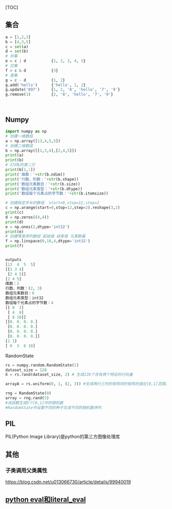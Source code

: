 [TOC]



## 集合

``` python
a = [1,2,3]
b = [4,3,5]
c = set(a)
d = set(b)
# 并集
e = c | d    		{1, 2, 3, 4, 5}
# 交集
f = c & d	 		{3}
# 差集
g = c - d    		{1, 2}
g.add('hello')		{'hello', 1, 2}
g.update('897')		{1, 2, '8', 'hello', '7', '9'}
g.remove(1)			{2, '8', 'hello', '7', '9'}




```

## Numpy

```python
import numpy as np
# 创建一维数组
a = np.array([13,4,5,5])
# 创建二维数组
b = np.array([[1,3,4],[2,4,5]])
print(a)
print(b)
# 打印b的第二行
print(b[1,:])
print('维数：'+str(b.ndim))
print('行数，列数：'+str(b.shape))
print('数组元素数目：'+str(b.size))
print('数组元素类型：'+str(b.dtype))
print('数组每个元素占的字节数：'+str(b.itemsize))

# 创建指定步长的数组  start=0,stop=12,step=2
c = np.arange(start=0,stop=12,step=2).reshape(3,2)
print(c)
d = np.zeros((4,4))
print(d)
e = np.ones(2,dtype='int32')
print(e)
# 创建等差序列数组 起始值 结束值 元素数量
f = np.linspace(0,10,4,dtype='int32')
print(f)


outputs
[13  4  5  5]
[[1 3 4]
 [2 4 5]]
[2 4 5]
维数：2
行数，列数：(2, 3)
数组元素数目：6
数组元素类型：int32
数组每个元素占的字节数：4
[[ 0  2]
 [ 4  6]
 [ 8 10]]
[[0. 0. 0. 0.]
 [0. 0. 0. 0.]
 [0. 0. 0. 0.]
 [0. 0. 0. 0.]]
[1 1]
[ 0  3  6 10]
```

RandomState

```python
rs = numpy.random.RandomState(1)
dataset_size = 128
X = rs.rand(dataset_size, 2) # 生成128个含有两个特征的行向量

arrayA = rs.uniform(0, 1, (2, 3)) #生成两行三列的矩阵同时矩阵的值在[0,1]范围之内


```

```python
rng = RandomState(0)
array = rng.rand(5)
#该函数生成5个[0,1]中的随机数
#RandomState中设置不同的种子生成不同的随机数序列
```

## PIL

PIL(Python Image Library)是python的第三方图像处理库

## 其他

### 子类调用父类属性

https://blog.csdn.net/u013066730/article/details/99940019

## [python eval和literal_eval](https://www.cnblogs.com/likui360/p/5770601.html)

